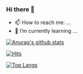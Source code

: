 ### Hi there 👋

<!--
**ChaeyeonHan/ChaeyeonHan** is a ✨ _special_ ✨ repository because its `README.md` (this file) appears on your GitHub profile.

Here are some ideas to get you started:

- 🔭 I’m currently working on ...
- 🌱 I’m currently learning ...
- 👯 I’m looking to collaborate on ...
- 🤔 I’m looking for help with ...
- 💬 Ask me about ...
- 📫 How to reach me: ...
- 😄 Pronouns: ...
- ⚡ Fun fact: ...
[![TOP Langs](https://github-readme-stats.vercel.app/api/top-langs/?username=ChaeyeonHan&layout=compact)](https://github.com/anuraghazra/github-readme-stats)

-->

- 📫 How to reach me: ...
- 🌱 I’m currently learning ...


[![Anurag's github stats](https://github-readme-stats.vercel.app/api?username=ChaeyeonHan)](https://github.com/anuraghazra/github-readme-stats)


[![Hits](https://hits.seeyoufarm.com/api/count/incr/badge.svg?url=https%3A%2F%2Fgithub.com%2FChaeyeonHan&count_bg=%234E87E5&title_bg=%23555555&icon=&icon_color=%23E7E7E7&title=hits&edge_flat=false)](https://hits.seeyoufarm.com)

[![Top Langs](https://github-readme-stats.vercel.app/api/top-langs/?username=ChaeyeonHan&layout=compact)](https://github.com/anuraghazra/github-readme-stats)
